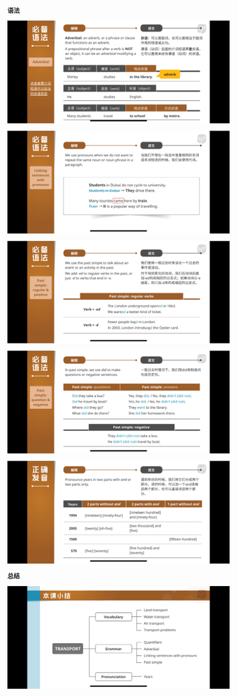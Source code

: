 **语法**

![image-20230826142647481](assets/19-U10L1Transport--Vocabulary,Grammar.and.Pronunciation/image-20230826142647481.png)

![image-20230826142654373](assets/19-U10L1Transport--Vocabulary,Grammar.and.Pronunciation/image-20230826142654373.png)

![image-20230826142701883](assets/19-U10L1Transport--Vocabulary,Grammar.and.Pronunciation/image-20230826142701883.png)

![image-20230826142710080](assets/19-U10L1Transport--Vocabulary,Grammar.and.Pronunciation/image-20230826142710080.png)

![image-20230826142716625](assets/19-U10L1Transport--Vocabulary,Grammar.and.Pronunciation/image-20230826142716625.png)

**总结**

![image-20230826142733806](assets/19-U10L1Transport--Vocabulary,Grammar.and.Pronunciation/image-20230826142733806.png)